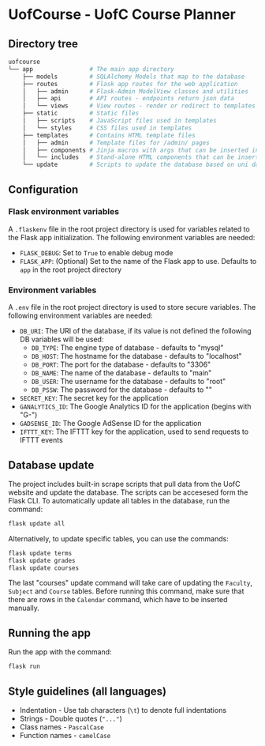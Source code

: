 # UofCourse - UofC Course Planner

## Directory tree

```bash
uofcourse
└── app                # The main app directory
    ├── models         # SQLAlchemy Models that map to the database
    ├── routes         # Flask app routes for the web application
    │   ├── admin      # Flask-Admin ModelView classes and utilities
    │   ├── api        # API routes - endpoints return json data
    │   └── views      # View routes - render or redirect to templates
    ├── static         # Static files
    │   ├── scripts    # JavaScript files used in templates
    │   └── styles     # CSS files used in templates
    ├── templates      # Contains HTML template files
    │   ├── admin      # Template files for /admin/ pages
    │   ├── components # Jinja macros with args that can be inserted in other templates
    │   └── includes   # Stand-alone HTML components that can be inserted in other templates
    └── update         # Scripts to update the database based on uni data
```

## Configuration

### Flask environment variables

A `.flaskenv` file in the root project directory is used for variables related to the Flask app initialization. The following environment variables are needed:

* `FLASK_DEBUG`: Set to `True` to enable debug mode
* `FLASK_APP`: (Optional) Set to the name of the Flask app to use. Defaults to `app` in the root project directory

### Environment variables

A `.env` file in the root project directory is used to store secure variables. The following environment variables are needed:

* `DB_URI`: The URI of the database, if its value is not defined the following DB variables will be used:
    * `DB_TYPE`: The engine type of database - defaults to "mysql"
    * `DB_HOST`: The hostname for the database - defaults to "localhost"
    * `DB_PORT`: The port for the database - defaults to "3306"
    * `DB_NAME`: The name of the database - defaults to "main"
    * `DB_USER`: The username for the database - defaults to "root"
    * `DB_PSSW`: The password for the database - defaults to ""
* `SECRET_KEY`: The secret key for the application
* `GANALYTICS_ID`: The Google Analytics ID for the application (begins with "G-")
* `GADSENSE_ID`: The Google AdSense ID for the application
* `IFTTT_KEY`: The IFTTT key for the application, used to send requests to IFTTT events

## Database update

The project includes built-in scrape scripts that pull data from the UofC website and update the database. The scripts can be accesesed form the Flask CLI. To automatically update all tables in the database, run the command:

```bash
flask update all
```

Alternatively, to update specific tables, you can use the commands:

```bash
flask update terms
flask update grades
flask update courses
```

The last "courses" update command will take care of updating the `Faculty`, `Subject` and `Course` tables. Before running this command, make sure that there are rows in the `Calendar` command, which have to be inserted manually.

## Running the app

Run the app with the command:
    
```bash
flask run
```

## Style guidelines (all languages)

* Indentation - Use tab characters (`\t`) to denote full indentations
* Strings - Double quotes (`"..."`)
* Class names - `PascalCase`
* Function names - `camelCase`
